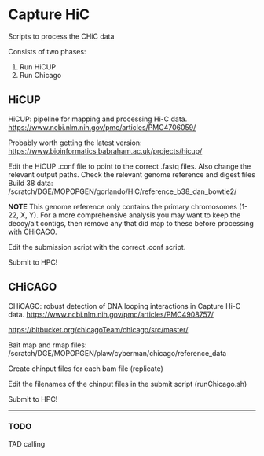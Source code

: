 # Capture HiC

Scripts to process the CHiC data

Consists of two phases:
1.  Run HiCUP
2.  Run Chicago


## HiCUP
HiCUP: pipeline for mapping and processing Hi-C data. 
https://www.ncbi.nlm.nih.gov/pmc/articles/PMC4706059/

Probably worth getting the latest version:
https://www.bioinformatics.babraham.ac.uk/projects/hicup/

Edit the HiCUP .conf file to point to the correct .fastq files. Also change the 
relevant output paths. Check the relevant genome reference and digest files
Build 38 data:
/scratch/DGE/MOPOPGEN/gorlando/HiC/reference_b38_dan_bowtie2/

**NOTE** This genome reference only contains the primary chromosomes (1-22, X, Y).
For a more comprehensive analysis you may want to keep the decoy/alt contigs, 
then remove any that did map to these before processing with CHiCAGO.

Edit the submission script with the correct .conf script.

Submit to HPC!

## CHiCAGO
CHiCAGO: robust detection of DNA looping interactions in Capture Hi-C data.
https://www.ncbi.nlm.nih.gov/pmc/articles/PMC4908757/

https://bitbucket.org/chicagoTeam/chicago/src/master/

Bait map and rmap files:
/scratch/DGE/MOPOPGEN/plaw/cyberman/chicago/reference_data

Create chinput files for each bam file (replicate)

Edit the filenames of the chinput files in the submit script (runChicago.sh)

Submit to HPC!

---

### TODO
TAD calling

